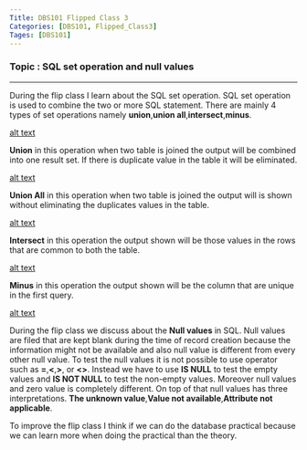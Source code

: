 ```yaml
---
Title: DBS101 Flipped Class 3
Categories: [DBS101, Flipped_Class3]
Tages: [DBS101]
---
```


### Topic : SQL set operation and null values
---
During the flip class I learn about the SQL set operation. SQL set operation is used to combine the two or more SQL statement. There are mainly 4 types of set operations namely **union**,**union all**,**intersect**,**minus**.

[alt text](C:\Users\User\Desktop\Baluthegoat.github.io\assets\lib\sqlset.png)

**Union** in this operation when two table is joined the output will be combined into one result set. If there is duplicate value in the table it will be eliminated.

[alt text](C:\Users\User\Desktop\Baluthegoat.github.io\assets\lib\union.png)

**Union All** in this operation when two table is joined the output will is shown without eliminating the duplicates values in the table.

[alt text](C:\Users\User\Desktop\Baluthegoat.github.io\assets\lib\unionall.png)

**Intersect** in this operation the output shown will be those values in the rows that are common to both the table.

[alt text](assets\C:\Users\User\Desktop\Baluthegoat.github.io\assets\lib\intersect.png)

**Minus** in this operation the output shown will be the column that are unique in the first query.

[alt text](C:\Users\User\Desktop\Baluthegoat.github.io\assets\lib\minus.png)

During the flip class we discuss about the **Null values** in SQL. Null values are filed that are kept blank during the time of record creation because the information might not be available and also null value is different from every other null value. To test the null values it is not possible to use operator such as **=**,**<**,**>**, or **<>**. Instead we have to use **IS NULL** to test the empty values and **IS NOT NULL** to test the non-empty values. Moreover null values and zero value is completely different. On top of that null values has three interpretations. **The unknown value**,**Value not available**,**Attribute not applicable**.

To improve the flip class I think if we can do the database practical because we can learn more when doing the practical than the theory.
